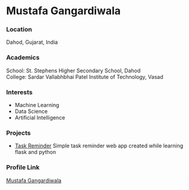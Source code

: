 # Mustafa Gangardiwala

### Location

Dahod, Gujarat, India

### Academics

School: St. Stephens Higher Secondary School, Dahod <br>
College: Sardar Vallabhbhai Patel Institute of Technology, Vasad

### Interests

- Machine Learning
- Data Science
- Artificial Intelligence

### Projects

- [Task Reminder](https://github.com/MustafaGangardiwala/task-reminder) Simple task reminder web app created while learning flask and python 

### Profile Link

[Mustafa Gangardiwala](https://github.com/MustafaGangardiwala)
